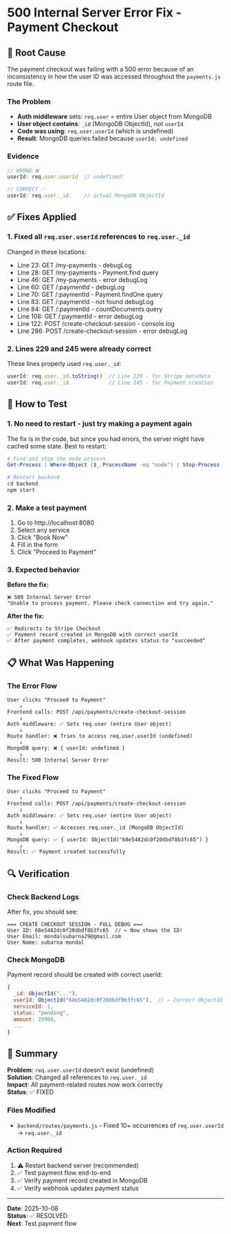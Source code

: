 # 500 Internal Server Error Fix - Payment Checkout

## 🔴 Root Cause

The payment checkout was failing with a 500 error because of an inconsistency in how the user ID was accessed throughout the `payments.js` route file.

### The Problem

- **Auth middleware** sets: `req.user` = entire User object from MongoDB
- **User object contains**: `_id` (MongoDB ObjectId), not `userId`
- **Code was using**: `req.user.userId` (which is undefined)
- **Result**: MongoDB queries failed because `userId: undefined`

### Evidence

```javascript
// WRONG ❌
userId: req.user.userId  // undefined!

// CORRECT ✅  
userId: req.user._id     // actual MongoDB ObjectId
```

## ✅ Fixes Applied

### 1. Fixed all `req.user.userId` references to `req.user._id`

Changed in these locations:
- Line 23: GET /my-payments - debugLog
- Line 28: GET /my-payments - Payment.find query
- Line 46: GET /my-payments - error debugLog  
- Line 60: GET /:paymentId - debugLog
- Line 70: GET /:paymentId - Payment.findOne query
- Line 83: GET /:paymentId - not found debugLog
- Line 84: GET /:paymentId - countDocuments query
- Line 108: GET /:paymentId - error debugLog
- Line 122: POST /create-checkout-session - console.log
- Line 286: POST /create-checkout-session - error debugLog

### 2. Lines 229 and 245 were already correct
These lines properly used `req.user._id`:
```javascript
userId: req.user._id.toString()  // Line 229 - for Stripe metadata
userId: req.user._id             // Line 245 - for Payment creation
```

## 🧪 How to Test

### 1. No need to restart - just try making a payment again

The fix is in the code, but since you had errors, the server might have cached some state. Best to restart:

```powershell
# Find and stop the node process
Get-Process | Where-Object {$_.ProcessName -eq "node"} | Stop-Process -Force

# Restart backend
cd backend
npm start
```

### 2. Make a test payment

1. Go to http://localhost:8080
2. Select any service
3. Click "Book Now"
4. Fill in the form
5. Click "Proceed to Payment"

### 3. Expected behavior

**Before the fix:**
```
❌ 500 Internal Server Error
"Unable to process payment. Please check connection and try again."
```

**After the fix:**
```
✅ Redirects to Stripe Checkout
✅ Payment record created in MongoDB with correct userId
✅ After payment completes, webhook updates status to "succeeded"
```

## 📋 What Was Happening

### The Error Flow

```
User clicks "Proceed to Payment"
    ↓
Frontend calls: POST /api/payments/create-checkout-session
    ↓
Auth middleware: ✅ Sets req.user (entire User object)
    ↓
Route handler: ❌ Tries to access req.user.userId (undefined)
    ↓
MongoDB query: ❌ { userId: undefined }
    ↓
Result: 500 Internal Server Error
```

### The Fixed Flow

```
User clicks "Proceed to Payment"
    ↓
Frontend calls: POST /api/payments/create-checkout-session
    ↓
Auth middleware: ✅ Sets req.user (entire User object)
    ↓
Route handler: ✅ Accesses req.user._id (MongoDB ObjectId)
    ↓
MongoDB query: ✅ { userId: ObjectId("68e5482dc0f20dbdf8b3fc65") }
    ↓
Result: ✅ Payment created successfully
```

## 🔍 Verification

### Check Backend Logs

After fix, you should see:
```
=== CREATE CHECKOUT SESSION - FULL DEBUG ===
User ID: 68e5482dc0f20dbdf8b3fc65  // ← Now shows the ID!
User Email: mondalsubarna29@gmail.com
User Name: subarna mondal
```

### Check MongoDB

Payment record should be created with correct userId:
```javascript
{
  _id: ObjectId("..."),
  userId: ObjectId("68e5482dc0f20dbdf8b3fc65"),  // ← Correct ObjectId
  serviceId: 1,
  status: "pending",
  amount: 29900,
  ...
}
```

## 📝 Summary

**Problem**: `req.user.userId` doesn't exist (undefined)  
**Solution**: Changed all references to `req.user._id`  
**Impact**: All payment-related routes now work correctly  
**Status**: ✅ FIXED

### Files Modified
- `backend/routes/payments.js` - Fixed 10+ occurrences of `req.user.userId` → `req.user._id`

### Action Required
1. ⚠️ Restart backend server (recommended)
2. ✅ Test payment flow end-to-end
3. ✅ Verify payment record created in MongoDB
4. ✅ Verify webhook updates payment status

---

**Date**: 2025-10-08  
**Status**: ✅ RESOLVED  
**Next**: Test payment flow

